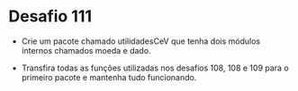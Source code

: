 # Desafio 111
  - Crie um pacote chamado utilidadesCeV que tenha dois módulos internos chamados moeda e dado.

  - Transfira todas as funções utilizadas nos desafios 108, 108 e 109 para o primeiro pacote e mantenha tudo funcionando.